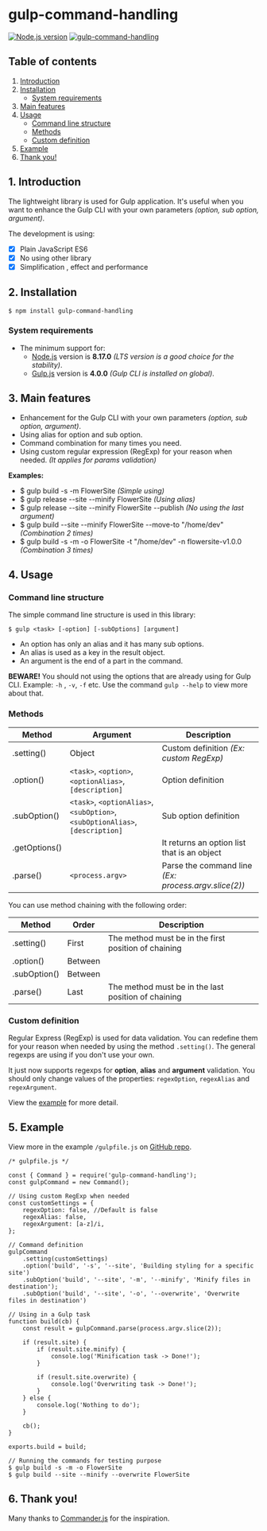 # gulp-command-handling
[![Node.js version](https://img.shields.io/node/v/gulp-command-handling.svg?style=flat)](https://nodejs.org) [![gulp-command-handling](https://img.shields.io/npm/v/gulp-command-handling.svg?style=flat&color=red)](https://www.npmjs.com/package/gulp-command-handling/)

## Table of contents

1. [Introduction](#1-introduction)
2. [Installation](#2-installation)
    - [System requirements](#system-requirements)
3. [Main features](#3-main-features)
4. [Usage](#4-usage)
    - [Command line structure](#command-line-structure)
    - [Methods](#methods)
    - [Custom definition](#custom-definition)
5. [Example](#5-example)
6. [Thank you!](#6-thank-you)

## 1. Introduction

The lightweight library is used for Gulp application. It's useful when you want to enhance the Gulp CLI with your own parameters _(option, sub option, argument)_.

The development is using:

- [x] Plain JavaScript ES6
- [x] No using other library
- [x] Simplification , effect and performance

## 2. Installation

`$ npm install gulp-command-handling`

### System requirements

-   The minimum support for:
    -   [Node.js](https://nodejs.org/) version is **8.17.0** _(LTS version is a good choice for the stability)_.
    -   [Gulp.js](https://gulpjs.com/) version is **4.0.0** _(Gulp CLI is installed on global)_.

## 3. Main features

-   Enhancement for the Gulp CLI with your own parameters _(option, sub option, argument)_.
-   Using alias for option and sub option.
-   Command combination for many times you need.
-   Using custom regular expression (RegExp) for your reason when needed. _(It applies for params validation)_

**Examples:**

- $ gulp build -s -m FlowerSite _(Simple using)_
- $ gulp release --site --minify FlowerSite _(Using alias)_
- $ gulp release --site --minify FlowerSite --publish _(No using the last argument)_
- $ gulp build --site --minify FlowerSite --move-to "/home/dev" _(Combination 2 times)_
- $ gulp build -s -m -o FlowerSite -t "/home/dev" -n flowersite-v1.0.0 _(Combination 3 times)_

## 4. Usage

### Command line structure

The simple command line structure is used in this library:

`$ gulp <task> [-option] [-subOptions] [argument]`

-   An option has only an alias and it has many sub options.
-   An alias is used as a key in the result object.
-   An argument is the end of a part in the command.

**BEWARE!** You should not using the options that are already using for Gulp CLI. Example: `-h` , `-v`, `-f` etc. Use the command `gulp --help` to view more about that.

### Methods

| Method | Argument | Description |
|---|---|---|
|.setting()|Object|Custom definition _(Ex: custom RegExp)_|
|.option()|`<task>`, `<option>`, `<optionAlias>`, `[description]`|Option definition|
|.subOption()|`<task>`, `<optionAlias>`, `<subOption>`, `<subOptionAlias>`, `[description]`|Sub option definition|
|.getOptions()||It returns an option list that is an object|
|.parse()|`<process.argv>`|Parse the command line _(Ex: process.argv.slice(2))_|

You can use method chaining with the following order:

|Method|Order|Description|
|---|---|---|
|.setting()|First|The method must be in the first position of chaining|
|.option()|Between||
|.subOption()|Between||
|.parse()|Last|The method must be in the last position of chaining|

### Custom definition
Regular Express (RegExp) is used for data validation. You can redefine them for your reason when needed by using the method `.setting()`. The general regexps are using if you don't use your own.

It just now supports regexps for **option**, **alias** and **argument** validation. You should only change values of the properties: `regexOption`, `regexAlias` and `regexArgument`.

View the [example](#5-example) for more detail.

## 5. Example

View more in the example `/gulpfile.js` on [GitHub repo](https://github.com/nguyenkhois/gulp-command-handling).

```
/* gulpfile.js */

const { Command } = require('gulp-command-handling');
const gulpCommand = new Command();

// Using custom RegExp when needed
const customSettings = {
    regexOption: false, //Default is false
    regexAlias: false,
    regexArgument: [a-z]/i,
};

// Command definition
gulpCommand
    .setting(customSettings)
    .option('build', '-s', '--site', 'Building styling for a specific site')
    .subOption('build', '--site', '-m', '--minify', 'Minify files in destination');
    .subOption('build', '--site', '-o', '--overwrite', 'Overwrite files in destination')

// Using in a Gulp task
function build(cb) {
    const result = gulpCommand.parse(process.argv.slice(2));

    if (result.site) {
        if (result.site.minify) {
            console.log('Minification task -> Done!');
        }

        if (result.site.overwrite) {
            console.log('Overwriting task -> Done!');
        }
    } else {
        console.log('Nothing to do');
    }

    cb();
}

exports.build = build;
```

```
// Running the commands for testing purpose
$ gulp build -s -m -o FlowerSite
$ gulp build --site --minify --overwrite FlowerSite
```

## 6. Thank you!
Many thanks to [Commander.js](https://github.com/tj/commander.js) for the inspiration.
